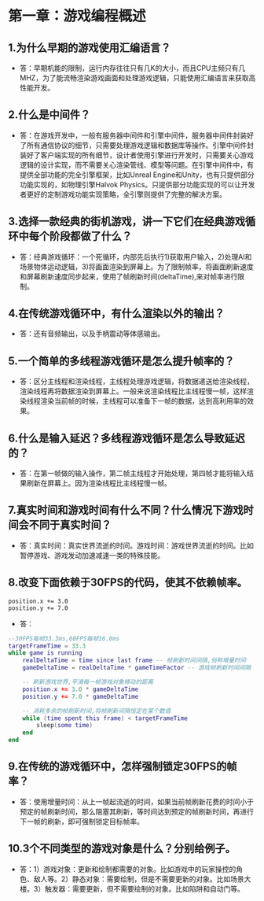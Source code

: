 # 第一章：游戏编程概述
## 1.为什么早期的游戏使用汇编语言？
- 答：早期机能的限制，运行内存往往只有几K的大小，而且CPU主频只有几MHZ，为了能流畅渲染游戏画面和处理游戏逻辑，只能使用汇编语言来获取高性能开发。
## 2.什么是中间件？
- 答：在游戏开发中，一般有服务器中间件和引擎中间件，服务器中间件封装好了所有通信协议的细节，只需要处理游戏逻辑和数据库等操作。引擎中间件封装好了客户端实现的所有细节，设计者使用引擎进行开发时，只需要关心游戏逻辑的设计实现，而不需要关心渲染管线、模型等问题。在引擎中间件中，有提供全部功能的完全引擎框架，比如Unreal Engine和Unity，也有只提供部分功能实现的，如物理引擎Halvok Physics。只提供部分功能实现的可以让开发者更好的定制游戏功能实现策略，全引擎则提供了完整的解决方案。
## 3.选择一款经典的街机游戏，讲一下它们在经典游戏循环中每个阶段都做了什么？
- 答：经典游戏循环：一个死循环，内部先后执行1)获取用户输入，2)处理AI和场景物体运动逻辑，3)将画面渲染到屏幕上。为了限制帧率，将画面刷新速度和屏幕刷新速度同步起来，使用了帧刷新时间(deltaTime),来对帧率进行限制。
## 4.在传统游戏循环中，有什么渲染以外的输出？
- 答：还有音频输出，以及手柄震动等体感输出。
## 5.一个简单的多线程游戏循环是怎么提升帧率的？
- 答：区分主线程和渲染线程，主线程处理游戏逻辑，将数据递送给渲染线程，渲染线程再将数据渲染到屏幕上。一般来说渲染线程比主线程慢一帧，这样渲染线程渲染当前帧的时候，主线程可以准备下一帧的数据，达到高利用率的效果。
## 6.什么是输入延迟？多线程游戏循环是怎么导致延迟的？
- 答：在第一帧做的输入操作，第二帧主线程才开始处理，第四帧才能将输入结果刷新在屏幕上。因为渲染线程比主线程慢一帧。
## 7.真实时间和游戏时间有什么不同？什么情况下游戏时间会不同于真实时间？
- 答：真实时间：真实世界流逝的时间。游戏时间：游戏世界流逝的时间。比如暂停游戏、游戏发动加速减速一类的特殊技能。
## 8.改变下面依赖于30FPS的代码，使其不依赖帧率。
```
position.x += 3.0
position.y += 7.0
```
- 答：
```lua
--30FPS每帧33.3ms,60FPS每帧16.6ms
targetFrameTime = 33.3
while game is running
    realDeltaTime = time since last frame -- 帧刷新时间间隔,俗称增量时间
    gameDeltaTime = realDeltaTime * gameTimeFactor -- 游戏帧刷新时间间隔

    -- 刷新游戏世界,平滑每一帧游戏对象移动的距离
    position.x += 3.0 * gameDeltaTime
    position.y += 7.0 * gameDeltaTime

    -- 消耗多余的帧刷新时间,将帧刷新间隔恒定在某个数值
    while (time spent this frame) < targetFrameTime
        sleep(some time)
    end
end
```
## 9.在传统的游戏循环中，怎样强制锁定30FPS的帧率？
- 答：使用增量时间：从上一帧起流逝的时间，如果当前帧刷新花费的时间小于预定的帧刷新时间，那么阻塞其刷新，等时间达到预定的帧刷新时间，再进行下一帧的刷新，即可强制锁定目标帧率。
## 10.3个不同类型的游戏对象是什么？分别给例子。
- 答：1）游戏对象：更新和绘制都需要的对象。比如游戏中的玩家操控的角色、敌人等。2）静态对象：需要绘制，但是不需要更新的对象。比如场景大楼。3）触发器：需要更新，但不需要绘制的对象。比如陷阱和自动门等。